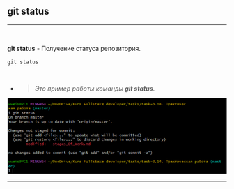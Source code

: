 ## git status
---
<br>

**git status** - Получение статуса репозитория.
```bash=¨
git status
```
<br>

- >_Это пример работы команды ***git status***_.

![example git status](git.status.PNG)

---